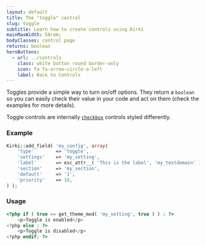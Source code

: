 ```yaml
---
layout: default
title: The "toggle" control
slug: toggle
subtitle: Learn how to create controls using Kirki
mainMaxWidth: 50rem;
bodyClasses: control page
returns: boolean
heroButtons:
  - url: ../controls
    class: white button round border-only
    icon: fa fa-arrow-circle-o-left
    label: Back to Controls
---
```


Toggles provide a simple way to turn on/off options. They return a `boolean` so you can easily check their value in your code and act on them (check the examples for more details).

Toggle controls are internally [`checkbox`](checkbox) controls styled differently.

### Example

```php
Kirki::add_field( 'my_config', array(
	'type'        => 'toggle',
	'settings'    => 'my_setting',
	'label'       => esc_attr__( 'This is the label', 'my_textdomain' ),
	'section'     => 'my_section',
	'default'     => '1',
	'priority'    => 10,
) );
```

### Usage

```php
<?php if ( true == get_theme_mod( 'my_setting', true ) ) : ?>
	<p>Toggle is enabled</p>
<?php else : ?>
	<p>Toggle is disabled</p>
<?php endif; ?>
```
